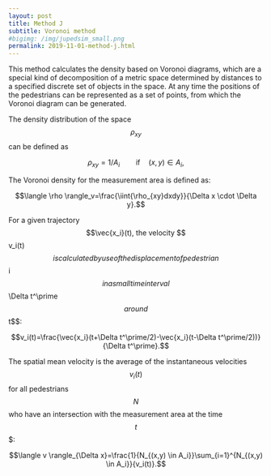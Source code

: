 ```yaml
---
layout: post
title: Method J
subtitle: Voronoi method
#bigimg: /img/jupedsim_small.png
permalink: 2019-11-01-method-j.html
---
```


This method calculates the density based on Voronoi diagrams, which are a special kind of decomposition of a metric space determined by distances to a specified discrete set of objects in the space. At any time the positions of the pedestrians can be represented as a set of points, from which the Voronoi diagram can be generated.

The density distribution of the space $$\rho_{xy} $$ can be defined as

$$\rho_{xy} = 1/A_i \qquad  \mbox{if} \quad (x,y) \in A_i,$$

The Voronoi density for the measurement area is defined as:

$$\langle \rho \rangle_v=\frac{\iint{\rho_{xy}dxdy}}{\Delta x \cdot \Delta y}.$$


For a given trajectory $$\vec{x_i}(t), the velocity $$v_i(t)$$ is calculated by use of the displacement of pedestrian  $$i$$ in a small time interval $$\Delta t^\prime$$ around  $$t$$:

$$v_i(t)=\frac{\vec{x_i}(t+\Delta t^\prime/2)-\vec{x_i}(t-\Delta t^\prime/2))}{\Delta t^\prime}.$$

The spatial mean velocity is the average of the instantaneous velocities $$v_i(t)$$ for all pedestrians $$N$$ who have an intersection with the measurement area at the time $$t$$$:

$$\langle v \rangle_{\Delta x}=\frac{1}{N_{(x,y) \in A_i}}\sum_{i=1}^{N_{(x,y) \in A_i}}{v_i(t)}.$$
